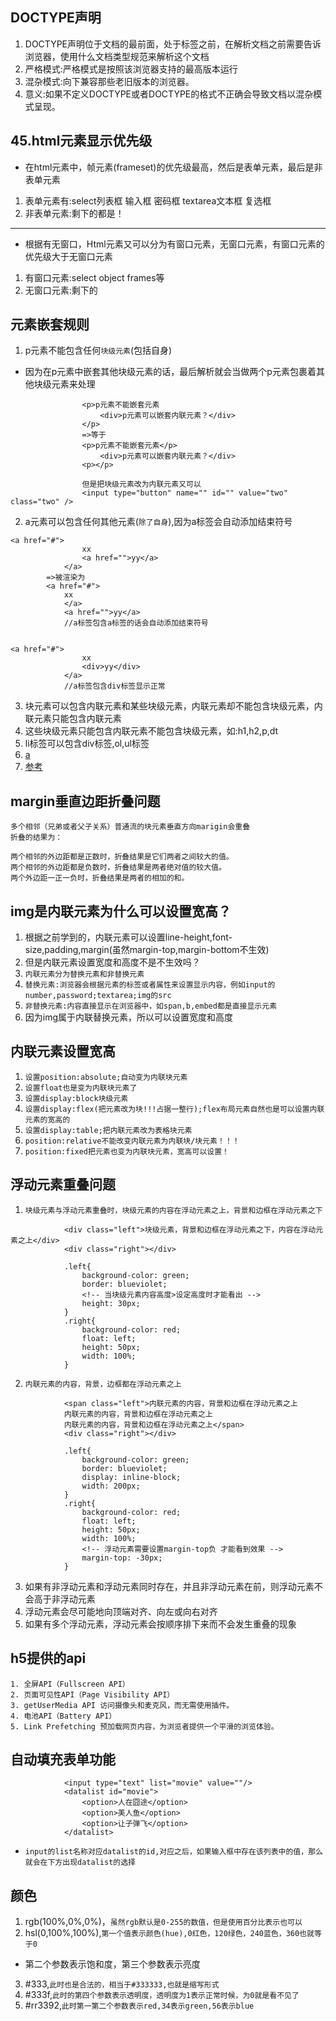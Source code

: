 ## DOCTYPE声明
1. DOCTYPE声明位于文档的最前面，处于标签之前，在解析文档之前需要告诉浏览器，使用什么文档类型规范来解析这个文档
2. 严格模式:严格模式是按照该浏览器支持的最高版本运行
3. 混杂模式:向下兼容那些老旧版本的浏览器。
4. 意义:如果不定义DOCTYPE或者DOCTYPE的格式不正确会导致文档以混杂模式呈现。


## 45.html元素显示优先级
* 在html元素中，帧元素(frameset)的优先级最高，然后是表单元素，最后是非表单元素
1. 表单元素有:select列表框 输入框 密码框 textarea文本框 复选框
2. 非表单元素:剩下的都是！
---
* 根据有无窗口，Html元素又可以分为有窗口元素，无窗口元素，有窗口元素的优先级大于无窗口元素
1. 有窗口元素:select object frames等
2. 无窗口元素:剩下的

## 元素嵌套规则
1. p元素不能包含任何`块级元素`(包括自身)
* 因为在p元素中嵌套其他块级元素的话，最后解析就会当做两个p元素包裹着其他块级元素来处理
```
				<p>p元素不能嵌套元素
					<div>p元素可以嵌套内联元素？</div>
				</p>
				=>等于
				<p>p元素不能嵌套元素</p>
					<div>p元素可以嵌套内联元素？</div>
				<p></p>
				
				但是把块级元素改为内联元素又可以
				<input type="button" name="" id="" value="two" class="two" />
```
2. a元素可以包含任何其他元素(`除了自身`),因为a标签会自动添加结束符号
```
<a href="#">
				xx
				<a href="">yy</a>
			</a>
		=>被渲染为
		<a href="#">
			xx
			</a>
			<a href="">yy</a>
			//a标签包含a标签的话会自动添加结束符号
		
```
```
<a href="#">
				xx
				<div>yy</div>
			</a>
			//a标签包含div标签显示正常
```
3. 块元素可以包含内联元素和某些块级元素，内联元素却不能包含块级元素，内联元素只能包含内联元素
4. 这些块级元素只能包含内联元素不能包含块级元素，如:h1,h2,p,dt
5. li标签可以包含div标签,ol,ul标签
6. [a](https://www.cnblogs.com/tu-0718/p/6635212.html)
7. [参考](https://www.cnblogs.com/sunmarvell/p/9583419.html)

## margin垂直边距折叠问题
```
多个相邻（兄弟或者父子关系）普通流的块元素垂直方向marigin会重叠
折叠的结果为：

两个相邻的外边距都是正数时，折叠结果是它们两者之间较大的值。
两个相邻的外边距都是负数时，折叠结果是两者绝对值的较大值。
两个外边距一正一负时，折叠结果是两者的相加的和。
```

## img是内联元素为什么可以设置宽高？
1. 根据之前学到的，内联元素可以设置line-height,font-size,padding,margin(虽然margin-top,margin-bottom不生效)
2. 但是内联元素设置宽度和高度不是不生效吗？
3. `内联元素分为替换元素和非替换元素`
4. `替换元素:浏览器会根据元素的标签或者属性来设置显示内容，例如input的number,password;textarea;img的src`
5. `非替换元素:内容直接显示在浏览器中，如span,b,embed都是直接显示元素`
6. 因为img属于内联替换元素，所以可以设置宽度和高度

## 内联元素设置宽高
1. `设置position:absolute;自动变为内联块元素`
2. `设置float也是变为内联块元素了`
3. `设置display:block块级元素`
4. `设置display:flex(把元素改为块!!!占据一整行);flex布局元素自然也是可以设置内联元素的宽高的`
5. `设置display:table;把内联元素改为表格块元素`
6. `position:relative不能改变内联元素为内联块/块元素！！！`
7. `position:fixed把元素也变为内联块元素，宽高可以设置！`

## 浮动元素重叠问题
1. `块级元素与浮动元素重叠时，块级元素的内容在浮动元素之上，背景和边框在浮动元素之下`
```
			<div class="left">块级元素，背景和边框在浮动元素之下，内容在浮动元素之上</div>
			<div class="right"></div>
			
			.left{
				background-color: green;
				border: blueviolet;
				<!-- 当块级元素内容高度>设定高度时才能看出 -->
				height: 30px;
			}
			.right{
				background-color: red;
				float: left;
				height: 50px;
				width: 100%;
			}
```
2. `内联元素的内容，背景，边框都在浮动元素之上`
```
			<span class="left">内联元素的内容，背景和边框在浮动元素之上
			内联元素的内容，背景和边框在浮动元素之上
			内联元素的内容，背景和边框在浮动元素之上</span>
			<div class="right"></div>
			
			.left{
				background-color: green;
				border: blueviolet;
				display: inline-block;
				width: 200px;
			}
			.right{
				background-color: red;
				float: left;
				height: 50px;
				width: 100%;
				<!-- 浮动元素需要设置margin-top负 才能看到效果 -->
				margin-top: -30px;
			}
```
3. 如果有非浮动元素和浮动元素同时存在，并且非浮动元素在前，则浮动元素不会高于非浮动元素
4. 浮动元素会尽可能地向顶端对齐、向左或向右对齐
5. 如果有多个浮动元素，浮动元素会按顺序排下来而不会发生重叠的现象

## h5提供的api
```
1. 全屏API（Fullscreen API） 
2. 页面可见性API（Page Visibility API） 
3. getUserMedia API 访问摄像头和麦克风，而无需使用插件。 
4. 电池API（Battery API） 
5. Link Prefetching 预加载网页内容，为浏览者提供一个平滑的浏览体验。 
```

## 自动填充表单功能
```
			<input type="text" list="movie" value=""/>
			<datalist id="movie">
			    <option>人在囧途</option>
			    <option>美人鱼</option>
			    <option>让子弹飞</option>
			</datalist>
```
* `input的list名称对应datalist的id,对应之后，如果输入框中存在该列表中的值，那么就会在下方出现datalist的选择`

## 颜色
1. rgb(100%,0%,0%)，`虽然rgb默认是0-255的数值，但是使用百分比表示也可以`
2. hsl(0,100%,100%),`第一个值表示颜色(hue),0红色，120绿色，240蓝色，360也就等于0`
* 第二个参数表示饱和度，第三个参数表示亮度
3. #333,`此时也是合法的，相当于#333333,也就是缩写形式`
4. #333f,`此时的第四个参数表示透明度，透明度为1表示正常时候，为0就是看不见了`
5. #rr3392,`此时第一第二个参数表示red,34表示green,56表示blue`
